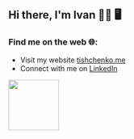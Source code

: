 ## Hi there, I'm Ivan 👋🏻 🖥️

### Find me on the web 🌐:
- Visit my website [tishchenko.me](https://tishchenko.me)
- Connect with me on [LinkedIn](https://www.linkedin.com/in/ivan-tishchenko/)

<img src="https://media.giphy.com/media/U3ZoIyURo8cMrnB7nf/giphy.gif" width="100" height="100"/>

<!--
**ivantishchenko/ivantishchenko** is a ✨ _special_ ✨ repository because its `README.md` (this file) appears on your GitHub profile.
https://media.giphy.com/media/du3J3cXyzhj75IOgvA/giphy.gif

Here are some ideas to get you started:

- 🔭 I’m currently working on ...
- 🌱 I’m currently learning ...
- 👯 I’m looking to collaborate on ...
- 🤔 I’m looking for help with ...
- 💬 Ask me about ...
- 📫 How to reach me: ...
- 😄 Pronouns: ...
- ⚡ Fun fact: ...
-->
